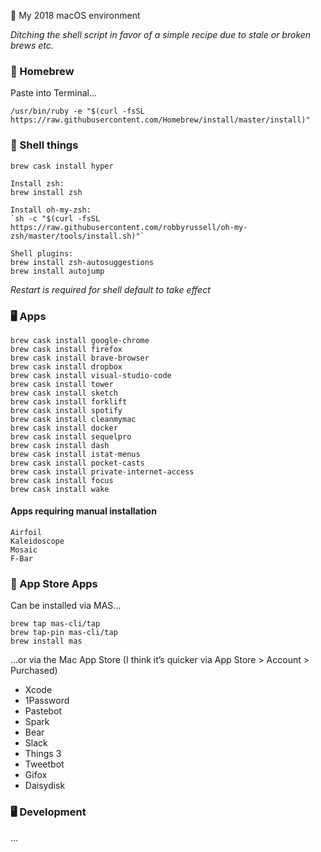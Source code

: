 🥚 My 2018 macOS environment

_Ditching the shell script in favor of a simple recipe due to stale or broken brews etc._

### 🍺 Homebrew

Paste into Terminal…

`/usr/bin/ruby -e "$(curl -fsSL https://raw.githubusercontent.com/Homebrew/install/master/install)"`

### 🐢 Shell things

```
brew cask install hyper

Install zsh:
brew install zsh

Install oh-my-zsh:
`sh -c "$(curl -fsSL https://raw.githubusercontent.com/robbyrussell/oh-my-zsh/master/tools/install.sh)"`

Shell plugins: 
brew install zsh-autosuggestions
brew install autojump
```

_Restart is required for shell default to take effect_

### 🖥 Apps

```
brew cask install google-chrome
brew cask install firefox
brew cask install brave-browser
brew cask install dropbox
brew cask install visual-studio-code
brew cask install tower
brew cask install sketch
brew cask install forklift
brew cask install spotify
brew cask install cleanmymac
brew cask install docker
brew cask install sequelpro
brew cask install dash
brew cask install istat-menus
brew cask install pocket-casts
brew cask install private-internet-access
brew cask install focus
brew cask install wake
```


#### Apps requiring manual installation
```
Airfoil
Kaleidoscope
Mosaic
F-Bar
```

### 🍎 App Store Apps

Can be installed via MAS…

```
brew tap mas-cli/tap
brew tap-pin mas-cli/tap
brew install mas
```

…or via the Mac App Store (I think it’s quicker via App Store > Account > Purchased)

- Xcode
- 1Password
- Pastebot
- Spark
- Bear
- Slack
- Things 3
- Tweetbot
- Gifox
- Daisydisk

### 🖥 Development

…

